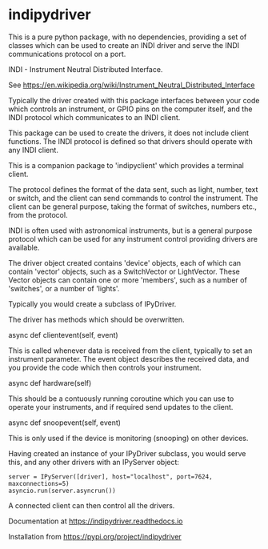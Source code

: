 # indipydriver

This is a pure python package, with no dependencies, providing a set of classes which can be used to create an INDI driver and serve the INDI communications protocol on a port.

INDI - Instrument Neutral Distributed Interface.

See https://en.wikipedia.org/wiki/Instrument_Neutral_Distributed_Interface

Typically the driver created with this package interfaces between your code which controls an instrument, or GPIO pins on the computer itself, and the INDI protocol which communicates to an INDI client.

This package can be used to create the drivers, it does not include client functions. The INDI protocol is defined so that drivers should operate with any INDI client.

This is a companion package to 'indipyclient' which provides a terminal client.

The protocol defines the format of the data sent, such as light, number, text or switch, and the client can send commands to control the instrument.  The client can be general purpose, taking the format of switches, numbers etc., from the protocol.

INDI is often used with astronomical instruments, but is a general purpose protocol which can be used for any instrument control providing drivers are available.

The driver object created contains 'device' objects, each of which can contain 'vector' objects, such as a SwitchVector or LightVector. These Vector objects can contain one or more 'members', such as a number of 'switches', or a number of 'lights'.

Typically you would create a subclass of IPyDriver.

The driver has methods which should be overwritten.

async def clientevent(self, event)

This is called whenever data is received from the client, typically to set an instrument parameter. The event object describes the received data, and you provide the code which then controls your instrument.

async def hardware(self)

This should be a contuously running coroutine which you can use to operate your instruments, and if required send updates to the client.

async def snoopevent(self, event)

This is only used if the device is monitoring (snooping) on other devices.

Having created an instance of your IPyDriver subclass, you would serve this, and any other drivers with an IPyServer object:

    server = IPyServer([driver], host="localhost", port=7624, maxconnections=5)
    asyncio.run(server.asyncrun())

A connected client can then control all the drivers.

Documentation at https://indipydriver.readthedocs.io

Installation from https://pypi.org/project/indipydriver
